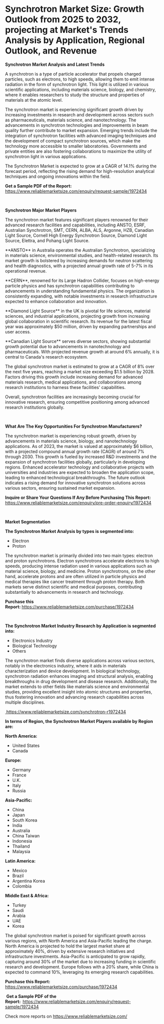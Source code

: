 <p><h1>Synchrotron Market Size: Growth Outlook from 2025 to 2032, projecting at Market's Trends Analysis by Application, Regional Outlook, and Revenue</h1></p><p><strong>Synchrotron Market Analysis and Latest Trends</strong></p>
<p><p>A synchrotron is a type of particle accelerator that propels charged particles, such as electrons, to high speeds, allowing them to emit intense radiation in the form of synchrotron light. This light is utilized in various scientific applications, including materials science, biology, and chemistry, where it enables researchers to study the structure and properties of materials at the atomic level. </p><p>The synchrotron market is experiencing significant growth driven by increasing investments in research and development across sectors such as pharmaceuticals, materials science, and nanotechnology. The advancements in synchrotron technologies and improvements in beam quality further contribute to market expansion. Emerging trends include the integration of synchrotron facilities with advanced imaging techniques and the development of compact synchrotron sources, which make the technology more accessible to smaller laboratories. Governments and private entities are also fostering collaborations to maximize the utility of synchrotron light in various applications. </p><p>The Synchrotron Market is expected to grow at a CAGR of 14.1% during the forecast period, reflecting the rising demand for high-resolution analytical techniques and ongoing innovations within the field.</p></p>
<p><strong>Get a Sample PDF of the Report:&nbsp;</strong> <a href="https://www.reliablemarketsize.com/enquiry/request-sample/1972434?utm_campaign=2281&utm_medium=2&utm_source=Github&utm_content=ia&utm_term=10042025&utm_id=synchrotron">https://www.reliablemarketsize.com/enquiry/request-sample/1972434</a></p>
<p>&nbsp;</p>
<p><strong>Synchrotron Major Market Players</strong></p>
<p><p>The synchrotron market features significant players renowned for their advanced research facilities and capabilities, including ANSTO, ESRF, Australian Synchrotron, SMT, CERN, ALBA, ALS, Argonne, HZB, Canadian Light Source, Cornell High Energy Synchrotron Source, Diamond Light Source, Elettra, and Pohang Light Source.</p><p>**ANSTO** in Australia operates the Australian Synchrotron, specializing in materials science, environmental studies, and health-related research. Its market growth is bolstered by increasing demands for neutron scattering and health diagnostics, with a projected annual growth rate of 5-7% in its operational revenue.</p><p>**CERN**, renowned for its Large Hadron Collider, focuses on high-energy particle physics and has synchrotron capabilities contributing to advancements in understanding fundamental physics. The organization is consistently expanding, with notable investments in research infrastructure expected to enhance collaboration and innovation.</p><p>**Diamond Light Source** in the UK is pivotal for life sciences, material sciences, and industrial applications, projecting growth from increasing global collaboration in scientific research. Its revenue for the latest fiscal year was approximately $50 million, driven by expanding partnerships and user access.</p><p>**Canadian Light Source** serves diverse sectors, showing substantial growth potential due to advancements in nanotechnology and pharmaceuticals. With projected revenue growth at around 6% annually, it is central to Canada's research ecosystem.</p><p>The global synchrotron market is estimated to grow at a CAGR of 8% over the next five years, reaching a market size exceeding $1.5 billion by 2028. Factors driving this growth include increasing demand for advanced materials research, medical applications, and collaborations among research institutions to harness these facilities' capabilities. </p><p>Overall, synchrotron facilities are increasingly becoming crucial for innovative research, ensuring competitive positioning among advanced research institutions globally.</p></p>
<p>&nbsp;</p>
<p><strong>What Are The Key Opportunities For Synchrotron Manufacturers?</strong></p>
<p><p>The synchrotron market is experiencing robust growth, driven by advancements in materials science, biology, and nanotechnology applications. As of 2023, the market is valued at approximately $6 billion, with a projected compound annual growth rate (CAGR) of around 7% through 2030. This growth is fueled by increased R&D investments and the expansion of synchrotron facilities globally, particularly in developing regions. Enhanced accelerator technology and collaborative projects with universities and industries are expected to broaden the application scope, leading to enhanced technological breakthroughs. The future outlook indicates a rising demand for innovative synchrotron solutions across various sectors, ensuring sustained market expansion.</p></p>
<p><strong>Inquire or Share Your Questions If Any Before Purchasing This Report:</strong> <a href="https://www.reliablemarketsize.com/enquiry/pre-order-enquiry/1972434?utm_campaign=2281&utm_medium=2&utm_source=Github&utm_content=ia&utm_term=10042025&utm_id=synchrotron">https://www.reliablemarketsize.com/enquiry/pre-order-enquiry/1972434</a></p>
<p>&nbsp;</p>
<p><strong>Market Segmentation</strong></p>
<p><strong>The Synchrotron Market Analysis by types is segmented into:</strong></p>
<p><ul><li>Electron</li><li>Proton</li></ul></p>
<p><p>The synchrotron market is primarily divided into two main types: electron and proton synchrotrons. Electron synchrotrons accelerate electrons to high speeds, producing intense radiation used in various applications such as material science, biology, and medicine. Proton synchrotrons, on the other hand, accelerate protons and are often utilized in particle physics and medical therapies like cancer treatment through proton therapy. Both markets serve distinct scientific and medical purposes, contributing substantially to advancements in research and technology.</p></p>
<p><strong>Purchase this Report:&nbsp;</strong><a href="https://www.reliablemarketsize.com/purchase/1972434?utm_campaign=2281&utm_medium=2&utm_source=Github&utm_content=ia&utm_term=10042025&utm_id=synchrotron">https://www.reliablemarketsize.com/purchase/1972434</a></p>
<p>&nbsp;</p>
<p><strong>The Synchrotron Market Industry Research by Application is segmented into:</strong></p>
<p><ul><li>Electronics Industry</li><li>Biological Technology</li><li>Others</li></ul></p>
<p><p>The synchrotron market finds diverse applications across various sectors, notably in the electronics industry, where it aids in materials characterization and device development. In biological technology, synchrotron radiation enhances imaging and structural analysis, enabling breakthroughs in drug development and disease research. Additionally, the market extends to other fields like materials science and environmental studies, providing excellent insight into atomic structures and properties, thus fostering innovation and advancing research capabilities across multiple disciplines.</p></p>
<p><a href="https://www.reliablemarketsize.com/synchrotron-r1972434?utm_campaign=2281&utm_medium=2&utm_source=Github&utm_content=ia&utm_term=10042025&utm_id=synchrotron">&nbsp;https://www.reliablemarketsize.com/synchrotron-r1972434</a></p>
<p><strong>In terms of Region, the Synchrotron Market Players available by Region are:</strong></p>
<p>
    <p> <strong> North America: </strong>
        <ul>
            <li>United States</li>
            <li>Canada</li>
        </ul>
        </p> 
    <p> <strong> Europe: </strong>
        <ul>
            <li>Germany</li>
            <li>France</li>
            <li>U.K.</li>
            <li>Italy</li>
            <li>Russia</li>
        </ul>
        </p> 
    <p> <strong> Asia-Pacific: </strong>
        <ul>
            <li>China</li>
            <li>Japan</li>
            <li>South Korea</li>
            <li>India</li>
            <li>Australia</li>
            <li>China Taiwan</li>
            <li>Indonesia</li>
            <li>Thailand</li>
            <li>Malaysia</li>
        </ul>
        </p> 
    <p> <strong> Latin America: </strong>
        <ul>
            <li>Mexico</li>
            <li>Brazil</li>
            <li>Argentina Korea</li>
            <li>Colombia</li>
        </ul>
        </p> 
    <p> <strong> Middle East & Africa: </strong>
        <ul>
            <li>Turkey</li>
            <li>Saudi</li>
            <li>Arabia</li>
            <li>UAE</li>
            <li>Korea</li>
        </ul>
    </p>
    </p>
<p><p>The global synchrotron market is poised for significant growth across various regions, with North America and Asia-Pacific leading the charge. North America is projected to hold the largest market share at approximately 40%, driven by extensive research initiatives and infrastructure investments. Asia-Pacific is anticipated to grow rapidly, capturing around 30% of the market due to increasing funding in scientific research and development. Europe follows with a 20% share, while China is expected to command 10%, leveraging its emerging research capabilities.</p></p>
<p><strong>Purchase this Report: </strong><a href="https://www.reliablemarketsize.com/purchase/1972434?utm_campaign=2281&utm_medium=2&utm_source=Github&utm_content=ia&utm_term=10042025&utm_id=synchrotron">https://www.reliablemarketsize.com/purchase/1972434</a></p>
<p>&nbsp;<strong>Get a Sample PDF of the Report:&nbsp;&nbsp;</strong><a href="https://www.reliablemarketsize.com/enquiry/request-sample/1972434?utm_campaign=2281&utm_medium=2&utm_source=Github&utm_content=ia&utm_term=10042025&utm_id=synchrotron">https://www.reliablemarketsize.com/enquiry/request-sample/1972434</a></p>
<p><strong></strong></p>
<p>Check more reports on <a href="https://www.reliablemarketsize.com/?utm_campaign=2281&utm_medium=2&utm_source=Github&utm_content=ia&utm_term=10042025&utm_id=synchrotron">https://www.reliablemarketsize.com/</a></p>